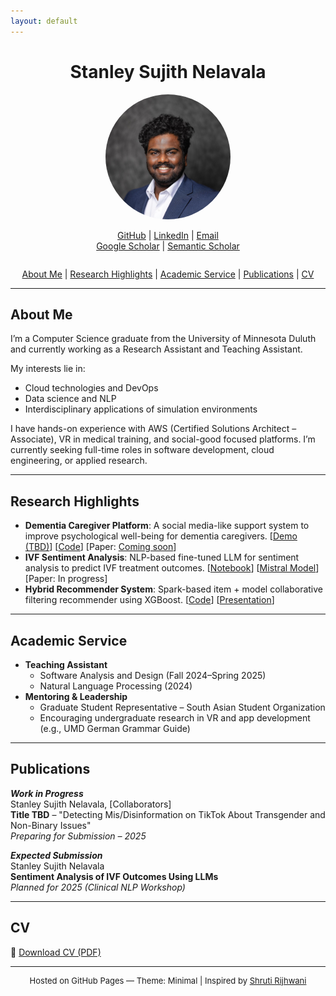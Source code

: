 ```yaml
---
layout: default
---
```


<h1 style="text-align:center">Stanley Sujith Nelavala</h1>

<p style="text-align:center;">
  <img src="stan-hs1-dquare.jpg" alt="Stanley Sujith Nelavala" style="border-radius:50%; width:200px;" />
</p>

<div style="text-align:center;">
  <a href="https://github.com/stanleysujith"><i class="fa fa-github"></i> GitHub</a> |
  <a href="https://linkedin.com/in/stanleysujith"><i class="fa fa-linkedin"></i> LinkedIn</a> |
  <a href="mailto:stanleysujith@example.com"><i class="fa fa-envelope"></i> Email</a>  
  <br/>
  <a href="https://scholar.google.com/"><i class="ai ai-google-scholar"></i> Google Scholar</a> |
  <a href="https://semanticscholar.org/"><i class="ai ai-semantic-scholar"></i> Semantic Scholar</a>
</div>

<div style="margin-top: 2em; text-align: center">
  <a href="#about-me">About Me</a> |
  <a href="#research-highlights">Research Highlights</a> |
  <a href="#academic-service">Academic Service</a> |
  <a href="#publications">Publications</a> |
  <a href="/assets/StanleySujith_CV.pdf" target="_blank">CV</a>
</div>

---

## <a id="about-me"></a>About Me

I’m a Computer Science graduate from the University of Minnesota Duluth and currently working as a Research Assistant and Teaching Assistant.

My interests lie in:
- Cloud technologies and DevOps
- Data science and NLP
- Interdisciplinary applications of simulation environments

I have hands-on experience with AWS (Certified Solutions Architect – Associate), VR in medical training, and social-good focused platforms. I’m currently seeking full-time roles in software development, cloud engineering, or applied research.

---

## <a id="research-highlights"></a>Research Highlights

<ul>
  <li>
    <strong>Dementia Caregiver Platform</strong>: A social media-like support system to improve psychological well-being for dementia caregivers.  
    [<a href="#">Demo (TBD)</a>] [<a href="#">Code</a>] [Paper: <a href="#">Coming soon</a>]
  </li>
  <li>
    <strong>IVF Sentiment Analysis</strong>: NLP-based fine-tuned LLM for sentiment analysis to predict IVF treatment outcomes.  
    [<a href="#">Notebook</a>] [<a href="#">Mistral Model</a>] [Paper: In progress]
  </li>
  <li>
    <strong>Hybrid Recommender System</strong>: Spark-based item + model collaborative filtering recommender using XGBoost.  
    [<a href="#">Code</a>] [<a href="#">Presentation</a>]
  </li>
</ul>

---

## <a id="academic-service"></a>Academic Service

<ul>
  <li><strong>Teaching Assistant</strong>
    <ul>
      <li>Software Analysis and Design (Fall 2024–Spring 2025)</li>
      <li>Natural Language Processing (2024)</li>
    </ul>
  </li>
  <li><strong>Mentoring & Leadership</strong>
    <ul>
      <li>Graduate Student Representative – South Asian Student Organization</li>
      <li>Encouraging undergraduate research in VR and app development (e.g., UMD German Grammar Guide)</li>
    </ul>
  </li>
</ul>

---

## <a id="publications"></a>Publications

_**Work in Progress**_  
Stanley Sujith Nelavala, [Collaborators]  
**Title TBD** – "Detecting Mis/Disinformation on TikTok About Transgender and Non-Binary Issues"  
_Preparing for Submission – 2025_

_**Expected Submission**_  
Stanley Sujith Nelavala  
**Sentiment Analysis of IVF Outcomes Using LLMs**  
_Planned for 2025 (Clinical NLP Workshop)_

---

## <a id="cv"></a>CV

📄 <a href="/assets/StanleySujith_CV.pdf" target="_blank">Download CV (PDF)</a>

---

<p style="text-align:center; font-size: small;">
  Hosted on GitHub Pages — Theme: Minimal | Inspired by <a href="https://shrutirij.github.io">Shruti Rijhwani</a>
</p>
